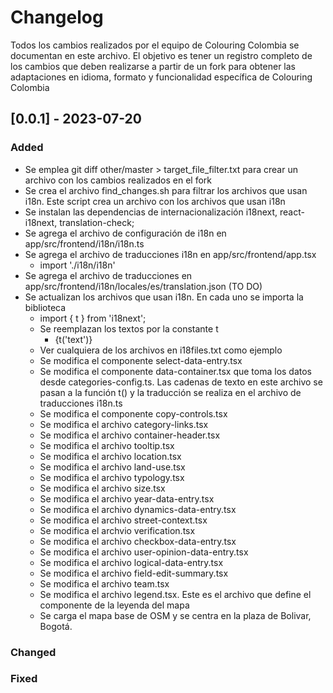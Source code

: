 # Changelog

Todos los cambios realizados por el equipo de Colouring Colombia se documentan en este archivo. El objetivo es tener un registro completo de los cambios que deben realizarse a partir de un fork para obtener las adaptaciones en idioma, formato y funcionalidad específica de Colouring Colombia

## [0.0.1] - 2023-07-20
### Added
- Se emplea git diff other/master > target_file_filter.txt para crear un archivo con los cambios realizados en el fork
- Se crea el archivo find_changes.sh para filtrar los archivos que usan i18n. Este script crea un archivo con los archivos que usan i18n
- Se instalan las dependencias de internacionalización i18next, react-i18next, translation-check;
- Se agrega el archivo de configuración de i18n en app/src/frontend/i18n/i18n.ts
- Se agrega el archivo de traducciones i18n en app/src/frontend/app.tsx
    - import './i18n/i18n'
- Se agrega el archivo de traducciones en app/src/frontend/i18n/locales/es/translation.json (TO DO)
- Se actualizan los archivos que usan i18n. En cada uno se importa la biblioteca 
    - import { t } from 'i18next';
    - Se reemplazan los textos por la constante t
        - {t('text')}
    - Ver cualquiera de los archivos en i18files.txt como ejemplo
    - Se modifica el componente select-data-entry.tsx
    - Se modifica el componente data-container.tsx que toma los datos desde categories-config.ts. Las cadenas de texto en este archivo se pasan a la función t() y la traducción se realiza en el archivo de traducciones i18n.ts
    - Se modifica el componente copy-controls.tsx
    - Se modifica el archivo category-links.tsx
    - Se modifica el archivo container-header.tsx
    - Se modifica el archivo tooltip.tsx
    - Se modifica el archivo location.tsx
    - Se modifica el archivo land-use.tsx
    - Se modifica el archivo typology.tsx
    - Se modifica el archivo size.tsx
    - Se modifica el archivo year-data-entry.tsx
    - Se modifica el archivo dynamics-data-entry.tsx
    - Se modifica el archivo street-context.tsx
    - Se modifica el archvio verification.tsx
    - Se modifica el archivo checkbox-data-entry.tsx
    - Se modifica el archivo user-opinion-data-entry.tsx
    - Se modifica el archivo logical-data-entry.tsx
    - Se modifica el archivo field-edit-summary.tsx
    - Se modifica el archivo team.tsx
    - Se modifica el archivo legend.tsx. Este es el archivo que define el componente de la leyenda del mapa
    - Se carga el mapa base de OSM y se centra en la plaza de Bolivar, Bogotá.
    


















    
### Changed


### Fixed


